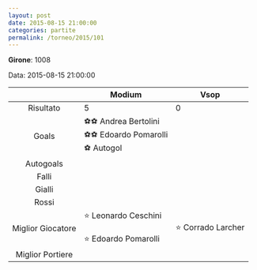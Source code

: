 ```yaml
---
layout: post
date: 2015-08-15 21:00:00
categories: partite
permalink: /torneo/2015/101
---
```

**Girone**: 1008

Data: 2015-08-15 21:00:00

| | Modium | Vsop |
|:-----:|-----|-----|
Risultato|5|0
Goals|⚽⚽ Andrea Bertolini<br/>⚽⚽ Edoardo Pomarolli<br/>⚽   Autogol|
Autogoals||
Falli||
Gialli||
Rossi||
Miglior Giocatore|⭐ Leonardo Ceschini<br/><br/>⭐ Edoardo Pomarolli<br/>|⭐ Corrado Larcher<br/>
Miglior Portiere||